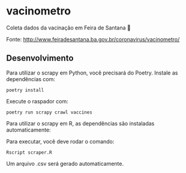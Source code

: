 # vacinometro

Coleta dados da vacinação em Feira de Santana 💉

Fonte: http://www.feiradesantana.ba.gov.br/coronavirus/vacinometro/

## Desenvolvimento

Para utilizar o scrapy em Python, você precisará do Poetry. Instale as dependências com:

```
poetry install
```

Execute o raspador com:

```
poetry run scrapy crawl vaccines
```

Para utilizar o scrapy em R, as dependências são instaladas automaticamente:


Para executar, você deve rodar o comando:

```
Rscript scraper.R
```

Um arquivo .csv será gerado automaticamente.
